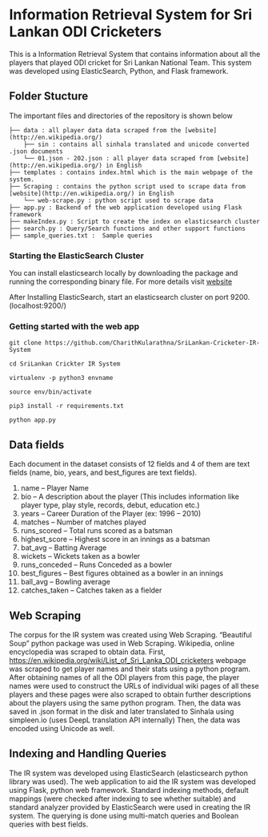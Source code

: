 # Information Retrieval System for Sri Lankan ODI Cricketers 

This is a Information Retrieval System that contains information about all the players that played ODI cricket for Sri Lankan National Team.
This system was developed using ElasticSearch, Python, and Flask framework.

## Folder Stucture

The important files and directories of the repository is shown below

    ├── data : all player data data scraped from the [website](http://en.wikipedia.org/)                    
        ├── sin : contains all sinhala translated and unicode converted .json documents
        └── 01.json - 202.json : all player data scraped from [website](http://en.wikipedia.org/) in English
    ├── templates : contains index.html which is the main webpage of the system.
    ├── Scraping : contains the python script used to scrape data from [website](http://en.wikipedia.org/) in English                 
        └── web-scrape.py : python script used to scrape data
    ├── app.py : Backend of the web application developed using Flask framework
    ├── makeIndex.py : Script to create the index on elasticsearch cluster
    ├── search.py : Query/Search functions and other support functions
    ├── sample_queries.txt :  Sample queries          

### Starting the ElasticSearch Cluster

You can install elasticsearch locally by downloading the package and running the corresponding binary file.
For more details visit [website](https://www.elastic.co/guide/en/elasticsearch/reference/current/getting-started-install.html)

After Installing ElasticSearch, start an elasticsearch cluster on port 9200. (localhost:9200/)

### Getting started with the web app

```commandline
git clone https://github.com/CharithKularathna/SriLankan-Cricketer-IR-System

cd SriLankan Crickter IR System

virtualenv -p python3 envname

source env/bin/activate

pip3 install -r requirements.txt

python app.py
```


## Data fields 

Each document in the dataset consists of 12 fields and 4 of them are text fields (name, bio, years, and best_figures are text fields).

1. name – Player Name
2. bio – A description about the player (This includes information like player type, play style, records, debut, education etc.)
3. years – Career Duration of the Player (ex: 1996 – 2010)
4. matches – Number of matches played
5. runs_scored – Total runs scored as a batsman
6. highest_score – Highest score in an innings as a batsman
7. bat_avg – Batting Average
8. wickets – Wickets taken as a bowler
9. runs_conceded – Runs Conceded as a bowler
10. best_figures – Best figures obtained as a bowler in an innings
11. ball_avg – Bowling average
12. catches_taken – Catches taken as a fielder

## Web Scraping

The corpus for the IR system was created using Web Scraping. “Beautiful Soup” python package was used in Web Scraping. Wikipedia, online encyclopedia was scraped to obtain data. First, https://en.wikipedia.org/wiki/List_of_Sri_Lanka_ODI_cricketers webpage was scraped to get player names and their stats using a python program. After obtaining names of all the ODI players from this page, the player names were used to construct the URLs of individual wiki pages of all these players and these pages were also scraped to obtain further descriptions about the players using the same python program. Then, the data was saved in .json format in the disk and later translated to Sinhala using simpleen.io (uses DeepL translation API internally) Then, the data was encoded using Unicode as well.

## Indexing and Handling Queries

The IR system was developed using ElasticSearch (elasticsearch python library was used). The web application to aid the IR system was developed using Flask, python web framework. Standard indexing methods, default mappings (were checked after indexing to see whether suitable) and standard analyzer provided by ElasticSearch were used in creating the IR system. The querying is done using multi-match queries and Boolean queries with best fields.


